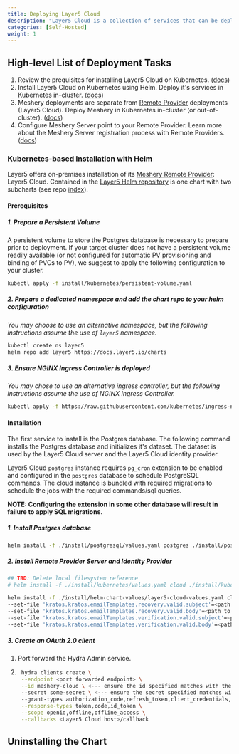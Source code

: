 ```yaml
---
title: Deploying Layer5 Cloud
description: "Layer5 Cloud is a collection of services that can be deployed on-premises using Helm."
categories: [Self-Hosted]
weight: 1
---
```


## High-level List of Deployment Tasks

<ol>
    <li>Review the prequisites for installing Layer5 Cloud on Kubernetes. (<a href="#prerequisites">docs</a>)</li>
    </li>
    <li>Install Layer5 Cloud on Kubernetes using Helm. Deploy it's services in Kubernetes in-cluster. (<a href="#installation">docs</a>)</li>
    <li>Meshery deployments are separate from <a href="https://docs.meshery.io/extensibility/providers">Remote Provider</a> deployments (Layer5 Cloud). Deploy Meshery in Kubernetes in-cluster (or out-of-cluster). (<a href="https://docs.meshery.io/installation/quick-start">docs</a>)</li>
    <li>Configure Meshery Server point to your Remote Provider. Learn more about the Meshery Server registration process with Remote Providers. (<a href="https://docs.meshery.io/extensibility/providers#meshery-server-registration">docs</a>)</li>
</ol>

### Kubernetes-based Installation with Helm

Layer5 offers on-premises installation of its [Meshery Remote Provider](https://docs.meshery.io/extensibility/providers): Layer5 Cloud. Contained in the [Layer5 Helm repository](https://docs.layer5.io/charts) is one chart with two subcharts (see repo [index](https://docs.layer5.io/charts/index.yaml)).

#### Prerequisites

##### 1. Prepare a Persistent Volume

A persistent volume to store the Postgres database is necessary to prepare prior to deployment. If your target cluster does not have a persistent volume readily available (or not configured for automatic PV provisioning and binding of PVCs to PV), we suggest to apply the following configuration to your cluster.

```bash
kubectl apply -f install/kubernetes/persistent-volume.yaml
```

##### 2. Prepare a dedicated namespace and add the chart repo to your helm configuration

*You may choose to use an alternative namespace, but the following instructions assume the use of `layer5` namespace.*

```bash
kubectl create ns layer5
helm repo add layer5 https://docs.layer5.io/charts
```

##### 3. Ensure NGINX Ingress Controller is deployed

*You may chose to use an alternative ingress controller, but the following instructions assume the use of NGINX Ingress Controller.*

```bash
kubectl apply -f https://raw.githubusercontent.com/kubernetes/ingress-nginx/controller-v1.8.2/deploy/static/provider/cloud/deploy.yaml
```

#### Installation

The first service to install is the Postgres database. The following command installs the Postgres database and initializes it's dataset. The dataset is used by the Layer5 Cloud server and the Layer5 Cloud identity provider.

Layer5 Cloud `postgres` instance requires `pg_cron` extension to be enabled and configured in the `postgres` database to schedule PostgreSQL commands. 
The cloud instance is bundled with required migrations to schedule the jobs with the required commands/sql queries.

__NOTE: Configuring the extension in some other database will result in failure to apply SQL migrations.__

##### 1. Install Postgres database

```bash
helm install -f ./install/postgresql/values.yaml postgres ./install/postgresql -n <namespace>
```

##### 2. Install Remote Provider Server and Identity Provider

```bash
## TBD: Delete local filesystem reference
# helm install -f ./install/kubernetes/values.yaml cloud ./install/kubernetes -n <namespace>`

helm install -f ./install/helm-chart-values/layer5-cloud-values.yaml cloud ./install/kubernetes -n postgres \
--set-file 'kratos.kratos.emailTemplates.recovery.valid.subject'=<path to the email templates to override>/valid/email-recover-subject.body.gotmpl \
--set-file 'kratos.kratos.emailTemplates.recovery.valid.body'=<path to the email templates to override>/valid/email-recover.body.gotmpl \
--set-file 'kratos.kratos.emailTemplates.verification.valid.subject'=<path to the email templates to override>/valid/email-verify-subject.body.gotmpl \
--set-file 'kratos.kratos.emailTemplates.verification.valid.body'=<path to the email templates to override>/valid/email-verify.body.gotmpl
```

##### 3. Create an OAuth 2.0 client
1. Port forward the Hydra Admin service.
2. ```bash
    hydra clients create \
    --endpoint <port forwarded endpoint> \
    --id meshery-cloud \ <--- ensure the id specified matches with the env.oauthclientid in values.yaml
    --secret some-secret \ <--- ensure the secret specified matches with the env.oauthsecret in values.yaml
    --grant-types authorization_code,refresh_token,client_credentials,implicit \
    --response-types token,code,id_token \
    --scope openid,offline,offline_access \
    --callbacks <Layer5 Cloud host>/callback 
    ```

## Uninstalling the Chart

    

